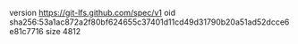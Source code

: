 version https://git-lfs.github.com/spec/v1
oid sha256:53a1ac872a2f80bf624655c37401d11cd49d31790b20a51ad52dcce6e81c7716
size 4812
